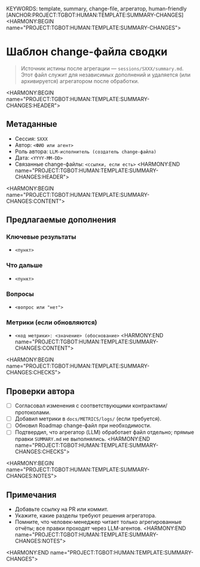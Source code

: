 KEYWORDS: template, summary, change-file, агрегатор, human-friendly
[ANCHOR:PROJECT:TGBOT:HUMAN:TEMPLATE:SUMMARY-CHANGES]
<HARMONY:BEGIN name="PROJECT:TGBOT:HUMAN:TEMPLATE:SUMMARY-CHANGES">
# Шаблон change-файла сводки

> Источник истины после агрегации — `sessions/SXXX/summary.md`. Этот файл служит для независимых дополнений и удаляется (или архивируется) агрегатором после обработки.

<HARMONY:BEGIN name="PROJECT:TGBOT:HUMAN:TEMPLATE:SUMMARY-CHANGES:HEADER">
## Метаданные
- Сессия: `SXXX`
- Автор: `<ФИО или агент>`
- Роль автора: `LLM-исполнитель (создатель change-файла)`
- Дата: `<YYYY-MM-DD>`
- Связанные change-файлы: `<ссылки, если есть>`
<HARMONY:END name="PROJECT:TGBOT:HUMAN:TEMPLATE:SUMMARY-CHANGES:HEADER">

<HARMONY:BEGIN name="PROJECT:TGBOT:HUMAN:TEMPLATE:SUMMARY-CHANGES:CONTENT">
## Предлагаемые дополнения
### Ключевые результаты
- `<пункт>`

### Что дальше
- `<пункт>`

### Вопросы
- `<вопрос или "нет">`

### Метрики (если обновляются)
- `<код метрики>: <значение> (обоснование>`
<HARMONY:END name="PROJECT:TGBOT:HUMAN:TEMPLATE:SUMMARY-CHANGES:CONTENT">

<HARMONY:BEGIN name="PROJECT:TGBOT:HUMAN:TEMPLATE:SUMMARY-CHANGES:CHECKS">
## Проверки автора
- [ ] Согласовал изменения с соответствующими контрактами/протоколами.
- [ ] Добавил метрики в `docs/METRICS/logs/` (если требуется).
- [ ] Обновил Roadmap change-файл при необходимости.
- [ ] Подтвердил, что агрегатор (LLM) обработает файл отдельно; прямые правки `SUMMARY.md` не выполнялись.
<HARMONY:END name="PROJECT:TGBOT:HUMAN:TEMPLATE:SUMMARY-CHANGES:CHECKS">

<HARMONY:BEGIN name="PROJECT:TGBOT:HUMAN:TEMPLATE:SUMMARY-CHANGES:NOTES">
## Примечания
- Добавьте ссылку на PR или коммит.
- Укажите, какие разделы требуют решения агрегатора.
- Помните, что человек-менеджер читает только агрегированные отчёты; все правки проходят через LLM-агентов.
<HARMONY:END name="PROJECT:TGBOT:HUMAN:TEMPLATE:SUMMARY-CHANGES:NOTES">

<HARMONY:END name="PROJECT:TGBOT:HUMAN:TEMPLATE:SUMMARY-CHANGES">
